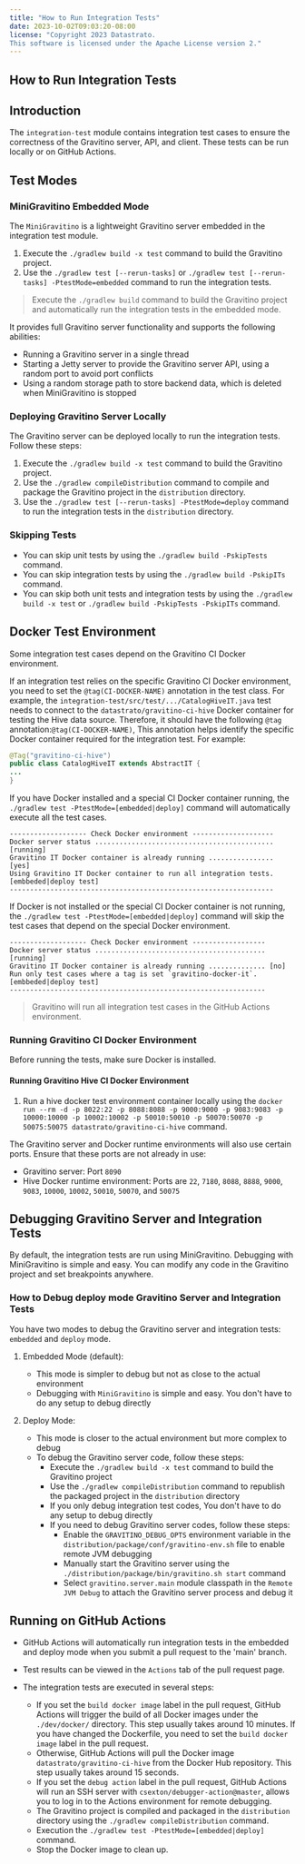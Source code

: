 ```yaml
---
title: "How to Run Integration Tests"
date: 2023-10-02T09:03:20-08:00
license: "Copyright 2023 Datastrato.
This software is licensed under the Apache License version 2."
---
```

## How to Run Integration Tests

## Introduction

The `integration-test` module contains integration test cases to ensure the correctness of the
Gravitino server, API, and client. These tests can be run locally or on GitHub Actions.

## Test Modes

### MiniGravitino Embedded Mode

The `MiniGravitino` is a lightweight Gravitino server embedded in the integration test module.

1. Execute the `./gradlew build -x test` command to build the Gravitino project.
2. Use the `./gradlew test [--rerun-tasks]` or `./gradlew test [--rerun-tasks] -PtestMode=embedded` command to run the integration tests.
> Execute the `./gradlew build` command to build the Gravitino project and automatically run the integration tests in the embedded mode.

It provides full Gravitino server functionality and supports the following abilities:

- Running a Gravitino server in a single thread
- Starting a Jetty server to provide the Gravitino server API, using a random port to avoid port conflicts
- Using a random storage path to store backend data, which is deleted when MiniGravitino is stopped

### Deploying Gravitino Server Locally

The Gravitino server can be deployed locally to run the integration tests. Follow these steps:

1. Execute the `./gradlew build -x test` command to build the Gravitino project.
2. Use the `./gradlew compileDistribution` command to compile and package the Gravitino project in the `distribution` directory.
3. Use the `./gradlew test [--rerun-tasks] -PtestMode=deploy` command to run the integration tests in the `distribution` directory.

### Skipping Tests

- You can skip unit tests by using the `./gradlew build -PskipTests` command.
- You can skip integration tests by using the `./gradlew build -PskipITs` command.
- You can skip both unit tests and integration tests by using the `./gradlew build -x test` or `./gradlew build -PskipTests -PskipITs` command.

## Docker Test Environment

Some integration test cases depend on the Gravitino CI Docker environment.

If an integration test relies on the specific Gravitino CI Docker environment,
you need to set the `@tag(CI-DOCKER-NAME)` annotation in the test class.
For example, the `integration-test/src/test/.../CatalogHiveIT.java` test needs to connect to
the `datastrato/gravitino-ci-hive` Docker container for testing the Hive data source.
Therefore, it should have the following `@tag` annotation:`@tag(CI-DOCKER-NAME)`, This annotation
helps identify the specific Docker container required for the integration test.
For example:

```java
@Tag("gravitino-ci-hive")
public class CatalogHiveIT extends AbstractIT {
...
}
```

If you have Docker installed and a special CI Docker container running, the `./gradlew test -PtestMode=[embedded|deploy]`
command will automatically execute all the test cases.

```text
------------------- Check Docker environment --------------------
Docker server status ............................................ [running]
Gravitino IT Docker container is already running ................ [yes]
Using Gravitino IT Docker container to run all integration tests. [embbeded|deploy test]
-----------------------------------------------------------------
```

If Docker is not installed or the special CI Docker container is not running, the `./gradlew test -PtestMode=[embedded|deploy]`
command will skip the test cases that depend on the special Docker environment.

```text
------------------- Check Docker environment ------------------
Docker server status .......................................... [running]
Gravitino IT Docker container is already running .............. [no]
Run only test cases where a tag is set `gravitino-docker-it`.   [embbeded|deploy test]
---------------------------------------------------------------
```

> Gravitino will run all integration test cases in the GitHub Actions environment.

### Running Gravitino CI Docker Environment

Before running the tests, make sure Docker is installed.

#### Running Gravitino Hive CI Docker Environment

1. Run a hive docker test environment container locally using the `docker run --rm -d -p 8022:22 -p 8088:8088 -p 9000:9000 -p 9083:9083 -p 10000:10000 -p 10002:10002 -p 50010:50010 -p 50070:50070 -p 50075:50075 datastrato/gravitino-ci-hive` command.

The Gravitino server and Docker runtime environments will also use certain ports. Ensure that these ports are not already in use:

- Gravitino server: Port `8090`
- Hive Docker runtime environment: Ports are `22`, `7180`, `8088`, `8888`, `9000`, `9083`, `10000`, `10002`, `50010`, `50070`, and `50075`

## Debugging Gravitino Server and Integration Tests

By default, the integration tests are run using MiniGravitino.
Debugging with MiniGravitino is simple and easy. You can modify any code in the Gravitino project and set breakpoints anywhere.

### How to Debug deploy mode Gravitino Server and Integration Tests

You have two modes to debug the Gravitino server and integration tests: `embedded` and `deploy` mode.

1. Embedded Mode (default):
    - This mode is simpler to debug but not as close to the actual environment
    - Debugging with `MiniGravitino` is simple and easy. You don't have to do any setup to debug directly

2. Deploy Mode:
    - This mode is closer to the actual environment but more complex to debug
    - To debug the Gravitino server code, follow these steps:
        - Execute the `./gradlew build -x test` command to build the Gravitino project
        - Use the `./gradlew compileDistribution` command to republish the packaged project in the `distribution` directory
        - If you only debug integration test codes, You don't have to do any setup to debug directly
        - If you need to debug Gravitino server codes, follow these steps:
            - Enable the `GRAVITINO_DEBUG_OPTS` environment variable in the `distribution/package/conf/gravitino-env.sh` file to enable remote JVM debugging
            - Manually start the Gravitino server using the `./distribution/package/bin/gravitino.sh start` command
            - Select `gravitino.server.main` module classpath in the `Remote JVM Debug` to attach the Gravitino server process and debug it

## Running on GitHub Actions

- GitHub Actions will automatically run integration tests in the embedded and deploy mode when you submit a pull request to the 'main' branch.
- Test results can be viewed in the `Actions` tab of the pull request page.
- The integration tests are executed in several steps:

  - If you set the `build docker image` label in the pull request, GitHub Actions will trigger the build of all Docker
    images under the `./dev/docker/` directory. This step usually takes around 10 minutes. If you have changed the Dockerfile,
    you need to set the `build docker image` label in the pull request.
  - Otherwise, GitHub Actions will pull the Docker image `datastrato/gravitino-ci-hive` from the Docker Hub repository. This step usually takes around 15 seconds.
  - If you set the `debug action` label in the pull request, GitHub Actions will run an SSH server with
    `csexton/debugger-action@master`, allows you to log in to the Actions environment for remote debugging.
  - The Gravitino project is compiled and packaged in the `distribution` directory using the `./gradlew compileDistribution` command.
  - Execution the `./gradlew test -PtestMode=[embedded|deploy]` command.
  - Stop the Docker image to clean up.
